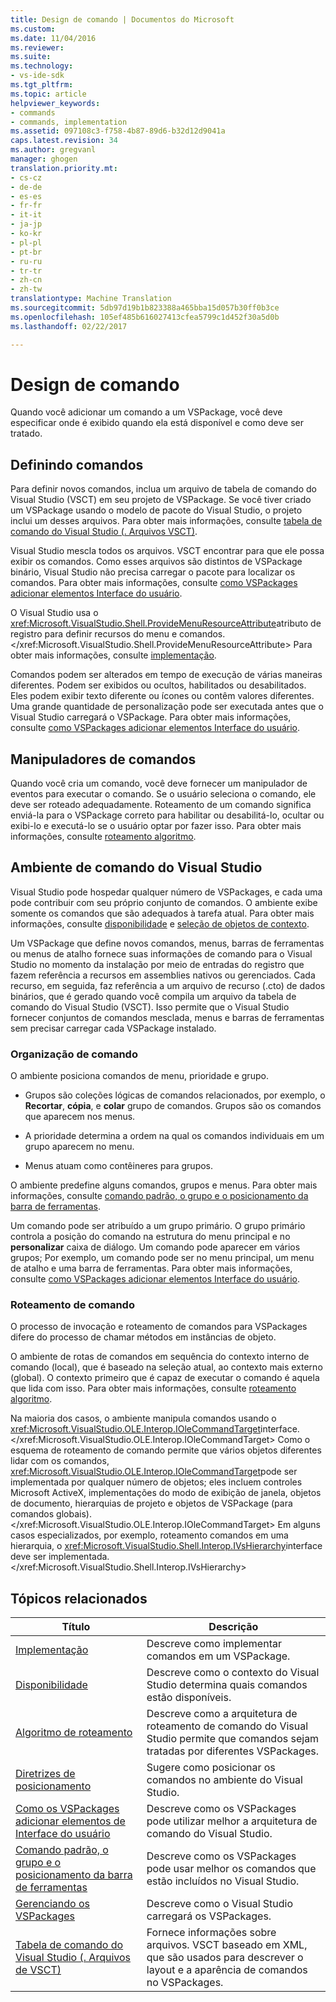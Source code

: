 ```yaml
---
title: Design de comando | Documentos do Microsoft
ms.custom: 
ms.date: 11/04/2016
ms.reviewer: 
ms.suite: 
ms.technology:
- vs-ide-sdk
ms.tgt_pltfrm: 
ms.topic: article
helpviewer_keywords:
- commands
- commands, implementation
ms.assetid: 097108c3-f758-4b87-89d6-b32d12d9041a
caps.latest.revision: 34
ms.author: gregvanl
manager: ghogen
translation.priority.mt:
- cs-cz
- de-de
- es-es
- fr-fr
- it-it
- ja-jp
- ko-kr
- pl-pl
- pt-br
- ru-ru
- tr-tr
- zh-cn
- zh-tw
translationtype: Machine Translation
ms.sourcegitcommit: 5db97d19b1b823388a465bba15d057b30ff0b3ce
ms.openlocfilehash: 105ef485b616027413cfea5799c1d452f30a5d0b
ms.lasthandoff: 02/22/2017

---
```

# <a name="command-design"></a>Design de comando
Quando você adicionar um comando a um VSPackage, você deve especificar onde é exibido quando ela está disponível e como deve ser tratado.  
  
## <a name="defining-commands"></a>Definindo comandos  
 Para definir novos comandos, inclua um arquivo de tabela de comando do Visual Studio (VSCT) em seu projeto de VSPackage. Se você tiver criado um VSPackage usando o modelo de pacote do Visual Studio, o projeto inclui um desses arquivos. Para obter mais informações, consulte [tabela de comando do Visual Studio (. Arquivos VSCT)](../../extensibility/internals/visual-studio-command-table-dot-vsct-files.md).  
  
 Visual Studio mescla todos os arquivos. VSCT encontrar para que ele possa exibir os comandos. Como esses arquivos são distintos de VSPackage binário, Visual Studio não precisa carregar o pacote para localizar os comandos. Para obter mais informações, consulte [como VSPackages adicionar elementos Interface do usuário](../../extensibility/internals/how-vspackages-add-user-interface-elements.md).  
  
 O Visual Studio usa o <xref:Microsoft.VisualStudio.Shell.ProvideMenuResourceAttribute>atributo de registro para definir recursos do menu e comandos.</xref:Microsoft.VisualStudio.Shell.ProvideMenuResourceAttribute> Para obter mais informações, consulte [implementação](../../extensibility/internals/command-implementation.md).  
  
 Comandos podem ser alterados em tempo de execução de várias maneiras diferentes. Podem ser exibidos ou ocultos, habilitados ou desabilitados. Eles podem exibir texto diferente ou ícones ou contêm valores diferentes. Uma grande quantidade de personalização pode ser executada antes que o Visual Studio carregará o VSPackage. Para obter mais informações, consulte [como VSPackages adicionar elementos Interface do usuário](../../extensibility/internals/how-vspackages-add-user-interface-elements.md).  
  
## <a name="command-handlers"></a>Manipuladores de comandos  
 Quando você cria um comando, você deve fornecer um manipulador de eventos para executar o comando. Se o usuário seleciona o comando, ele deve ser roteado adequadamente. Roteamento de um comando significa enviá-la para o VSPackage correto para habilitar ou desabilitá-lo, ocultar ou exibi-lo e executá-lo se o usuário optar por fazer isso. Para obter mais informações, consulte [roteamento algoritmo](../../extensibility/internals/command-routing-algorithm.md).  
  
## <a name="the-visual-studio-command-environment"></a>Ambiente de comando do Visual Studio  
 Visual Studio pode hospedar qualquer número de VSPackages, e cada uma pode contribuir com seu próprio conjunto de comandos. O ambiente exibe somente os comandos que são adequados à tarefa atual. Para obter mais informações, consulte [disponibilidade](../../extensibility/internals/command-availability.md) e [seleção de objetos de contexto](../../extensibility/internals/selection-context-objects.md).  
  
 Um VSPackage que define novos comandos, menus, barras de ferramentas ou menus de atalho fornece suas informações de comando para o Visual Studio no momento da instalação por meio de entradas do registro que fazem referência a recursos em assemblies nativos ou gerenciados. Cada recurso, em seguida, faz referência a um arquivo de recurso (.cto) de dados binários, que é gerado quando você compila um arquivo da tabela de comando do Visual Studio (VSCT). Isso permite que o Visual Studio fornecer conjuntos de comandos mesclada, menus e barras de ferramentas sem precisar carregar cada VSPackage instalado.  
  
### <a name="command-organization"></a>Organização de comando  
 O ambiente posiciona comandos de menu, prioridade e grupo.  
  
-   Grupos são coleções lógicas de comandos relacionados, por exemplo, o **Recortar**, **cópia**, e **colar** grupo de comandos. Grupos são os comandos que aparecem nos menus.  
  
-   A prioridade determina a ordem na qual os comandos individuais em um grupo aparecem no menu.  
  
-   Menus atuam como contêineres para grupos.  
  
 O ambiente predefine alguns comandos, grupos e menus. Para obter mais informações, consulte [comando padrão, o grupo e o posicionamento da barra de ferramentas](../../extensibility/internals/default-command-group-and-toolbar-placement.md).  
  
 Um comando pode ser atribuído a um grupo primário. O grupo primário controla a posição do comando na estrutura do menu principal e no **personalizar** caixa de diálogo. Um comando pode aparecer em vários grupos; Por exemplo, um comando pode ser no menu principal, um menu de atalho e uma barra de ferramentas. Para obter mais informações, consulte [como VSPackages adicionar elementos Interface do usuário](../../extensibility/internals/how-vspackages-add-user-interface-elements.md).  
  
### <a name="command-routing"></a>Roteamento de comando  
 O processo de invocação e roteamento de comandos para VSPackages difere do processo de chamar métodos em instâncias de objeto.  
  
 O ambiente de rotas de comandos em sequência do contexto interno de comando (local), que é baseado na seleção atual, ao contexto mais externo (global). O contexto primeiro que é capaz de executar o comando é aquela que lida com isso. Para obter mais informações, consulte [roteamento algoritmo](../../extensibility/internals/command-routing-algorithm.md).  
  
 Na maioria dos casos, o ambiente manipula comandos usando o <xref:Microsoft.VisualStudio.OLE.Interop.IOleCommandTarget>interface.</xref:Microsoft.VisualStudio.OLE.Interop.IOleCommandTarget> Como o esquema de roteamento de comando permite que vários objetos diferentes lidar com os comandos, <xref:Microsoft.VisualStudio.OLE.Interop.IOleCommandTarget>pode ser implementada por qualquer número de objetos; eles incluem controles Microsoft ActiveX, implementações do modo de exibição de janela, objetos de documento, hierarquias de projeto e objetos de VSPackage (para comandos globais).</xref:Microsoft.VisualStudio.OLE.Interop.IOleCommandTarget> Em alguns casos especializados, por exemplo, roteamento comandos em uma hierarquia, o <xref:Microsoft.VisualStudio.Shell.Interop.IVsHierarchy>interface deve ser implementada.</xref:Microsoft.VisualStudio.Shell.Interop.IVsHierarchy>  
  
## <a name="related-topics"></a>Tópicos relacionados  
  
|Título|Descrição|  
|-----------|-----------------|  
|[Implementação](../../extensibility/internals/command-implementation.md)|Descreve como implementar comandos em um VSPackage.|  
|[Disponibilidade](../../extensibility/internals/command-availability.md)|Descreve como o contexto do Visual Studio determina quais comandos estão disponíveis.|  
|[Algoritmo de roteamento](../../extensibility/internals/command-routing-algorithm.md)|Descreve como a arquitetura de roteamento de comando do Visual Studio permite que comandos sejam tratadas por diferentes VSPackages.|  
|[Diretrizes de posicionamento](../../extensibility/internals/command-placement-guidelines.md)|Sugere como posicionar os comandos no ambiente do Visual Studio.|  
|[Como os VSPackages adicionar elementos de Interface do usuário](../../extensibility/internals/how-vspackages-add-user-interface-elements.md)|Descreve como os VSPackages pode utilizar melhor a arquitetura de comando do Visual Studio.|  
|[Comando padrão, o grupo e o posicionamento da barra de ferramentas](../../extensibility/internals/default-command-group-and-toolbar-placement.md)|Descreve como os VSPackages pode usar melhor os comandos que estão incluídos no Visual Studio.|  
|[Gerenciando os VSPackages](../../extensibility/managing-vspackages.md)|Descreve como o Visual Studio carregará os VSPackages.|  
|[Tabela de comando do Visual Studio (. Arquivos de VSCT)](../../extensibility/internals/visual-studio-command-table-dot-vsct-files.md)|Fornece informações sobre arquivos. VSCT baseado em XML, que são usados para descrever o layout e a aparência de comandos no VSPackages.|
